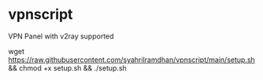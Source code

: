 # vpnscript
VPN Panel with v2ray supported

wget https://raw.githubusercontent.com/syahrilramdhan/vpnscript/main/setup.sh && chmod +x setup.sh && ./setup.sh

